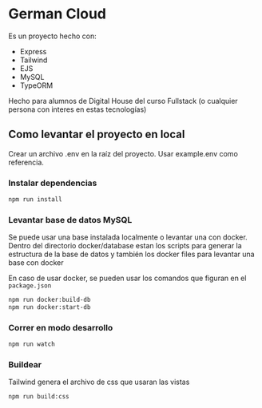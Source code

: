 # German Cloud

Es un proyecto hecho con: 
* Express
* Tailwind
* EJS
* MySQL
* TypeORM
  
Hecho para alumnos de Digital House del curso Fullstack (o cualquier persona con interes en estas tecnologías)

## Como levantar el proyecto en local 

Crear un archivo .env en la raíz del proyecto. Usar example.env como referencia.

### Instalar dependencias 

```bash
npm run install
```

### Levantar base de datos MySQL

Se puede usar una base instalada localmente o levantar una con docker. 
Dentro del directorio docker/database estan los scripts para generar la estructura de la base de datos y también los docker files para levantar una base con docker 

En caso de usar docker, se pueden usar los comandos que figuran en el `package.json`

```bash
npm run docker:build-db
npm run docker:start-db
```

### Correr en modo desarrollo

```bash
npm run watch
```

### Buildear

Tailwind genera el archivo de css que usaran las vistas

```bash
npm run build:css
```

